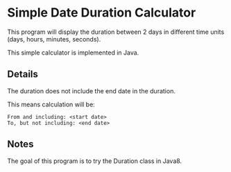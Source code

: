 # Simple Date Duration Calculator

This program will display the duration between 2 days in different time units (days, hours, minutes, seconds).

This simple calculator is implemented in Java.

## Details

The duration does not include the end date in the duration.

This means calculation will be:

````
From and including: <start date>
To, but not including: <end date>
````

## Notes

The goal of this program is to try the Duration class in Java8.